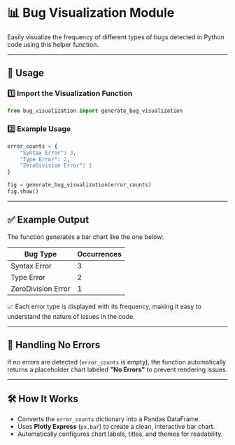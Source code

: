 # 📊 Bug Visualization Module

Easily visualize the frequency of different types of bugs detected in Python code using this helper function.

---

## 🚀 Usage

### 1️⃣ Import the Visualization Function

```python
from bug_visualization import generate_bug_visualization
```

### 2️⃣ Example Usage

```python
error_counts = {
    "Syntax Error": 3,
    "Type Error": 2,
    "ZeroDivision Error": 1
}

fig = generate_bug_visualization(error_counts)
fig.show()
```

---

## ✅ Example Output

The function generates a bar chart like the one below:

| Bug Type           | Occurrences |
|--------------------|-------------|
| Syntax Error       | 3           |
| Type Error         | 2           |
| ZeroDivision Error | 1           |

📈 Each error type is displayed with its frequency, making it easy to understand the nature of issues in the code.

---

## 📌 Handling No Errors

If no errors are detected (`error_counts` is empty), the function automatically returns a placeholder chart labeled **"No Errors"** to prevent rendering issues.

---

## 🛠️ How It Works

- Converts the `error_counts` dictionary into a Pandas DataFrame.
- Uses **Plotly Express** (`px.bar`) to create a clean, interactive bar chart.
- Automatically configures chart labels, titles, and themes for readability.
